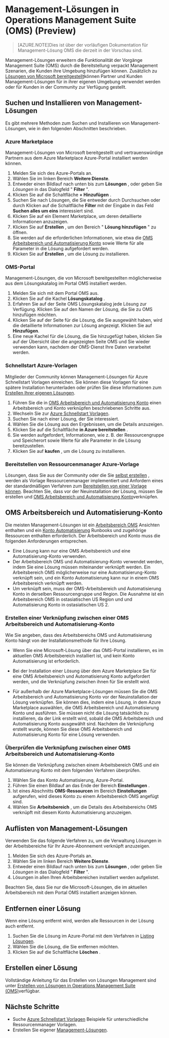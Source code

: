 <properties
   pageTitle="Lösungen in Operations Management Suite (OMS) | Microsoft Azure"
   description="Lösungen erweitern die Funktionalität der Vorgänge Management Suite (OMS) durch die Bereitstellung verpackt Management Szenarien, die Kunden ihre OMS-Arbeitsbereich hinzugefügt werden können.  Dieser Artikel enthält Details zu wie benutzerdefinierten Lösungen erstellte Kunden und Partner."
   services="operations-management-suite"
   documentationCenter=""
   authors="bwren"
   manager="jwhit"
   editor="tysonn" />
<tags
   ms.service="operations-management-suite"
   ms.devlang="na"
   ms.topic="article"
   ms.tgt_pltfrm="na"
   ms.workload="infrastructure-services"
   ms.date="10/17/2016"
   ms.author="bwren" />

# <a name="management-solutions-in-operations-management-suite-oms-preview"></a>Management-Lösungen in Operations Management Suite (OMS) (Preview)

>[AZURE.NOTE]Dies ist über der vorläufigen Dokumentation für Management-Lösung OMS die derzeit in der Vorschau sind.    

Management-Lösungen erweitern die Funktionalität der Vorgänge Management Suite (OMS) durch die Bereitstellung verpackt Management Szenarien, die Kunden ihre Umgebung hinzufügen können.  Zusätzlich zu [Lösungen von Microsoft bereitgestellt](../log-analytics/log-analytics-add-solutions.md)können Partner und Kunden Management-Lösungen für in ihrer eigenen Umgebung verwendet werden oder für Kunden in der Community zur Verfügung gestellt.

## <a name="finding-and-installing-management-solutions"></a>Suchen und Installieren von Management-Lösungen
Es gibt mehrere Methoden zum Suchen und Installieren von Management-Lösungen, wie in den folgenden Abschnitten beschrieben.

### <a name="azure-marketplace"></a>Azure Marketplace
Management-Lösungen von Microsoft bereitgestellt und vertrauenswürdige Partnern aus dem Azure Marketplace Azure-Portal installiert werden können.

1. Melden Sie sich des Azure-Portals an.
2. Wählen Sie im linken Bereich **Weitere Dienste**.
3. Entweder einen Bildlauf nach unten bis zum **Lösungen** , oder geben Sie *Lösungen* in das Dialogfeld " **Filter** ".
4. Klicken Sie auf die Schaltfläche **+ Hinzufügen** .
5. Suchen Sie nach Lösungen, die Sie entweder durch Durchsuchen oder durch Klicken auf die Schaltfläche **Filter** mit der Eingabe in das Feld **Suchen alles um eins** interessiert sind.
6. Klicken Sie auf ein Element Marketplace, um deren detaillierte Informationen anzuzeigen.
4. Klicken Sie auf **Erstellen** , um den Bereich " **Lösung hinzufügen** " zu öffnen.
5. Sie werden auf die erforderlichen Informationen, wie etwa die [OMS Arbeitsbereich und Automatisierung Konto](#oms-workspace-and-automation-account) sowie Werte für alle Parameter in die Lösung aufgefordert werden.
6. Klicken Sie auf **Erstellen** , um die Lösung zu installieren.

### <a name="oms-portal"></a>OMS-Portal
Management-Lösungen, die von Microsoft bereitgestellten möglicherweise aus dem Lösungskatalog im Portal OMS installiert werden.

1. Melden Sie sich mit dem Portal OMS aus.
2. Klicken Sie auf die Kachel **Lösungskatalog** .
2. Erfahren Sie auf der Seite OMS Lösungskatalog jede Lösung zur Verfügung. Klicken Sie auf den Namen der Lösung, die Sie zu OMS hinzufügen möchten.
3. Klicken Sie auf der Seite für die Lösung, die Sie ausgewählt haben, wird die detaillierte Informationen zur Lösung angezeigt. Klicken Sie auf **Hinzufügen**.
4. Eine neue Kachel für die Lösung, die Sie hinzugefügt haben, klicken Sie auf der Übersicht über die angezeigten Seite OMS und Sie wieder verwenden kann, nachdem der OMS-Dienst Ihre Daten verarbeitet werden.

### <a name="azure-quickstart-templates"></a>Schnellstart Azure-Vorlagen
Mitglieder der Community können Management-Lösungen für Azure Schnellstart Vorlagen einreichen.  Sie können diese Vorlagen für eine spätere Installation herunterladen oder prüfen Sie diese Informationen zum [Erstellen Ihrer eigenen Lösungen](#creating-a-solution).

1. Führen Sie die in [OMS Arbeitsbereich und Automatisierung Konto](#oms-workspace-and-automation-account) einen Arbeitsbereich und Konto verknüpfen beschriebenen Schritte aus.
2. Wechseln Sie zur [Azure Schnellstart Vorlagen](https://azure.microsoft.com/documentation/templates/).  
3. Suchen Sie nach einer Lösung, der Sie interessiert.
4. Wählen Sie die Lösung aus den Ergebnissen, um die Details anzuzeigen.
5. Klicken Sie auf die Schaltfläche **in Azure bereitstellen** .
6. Sie werden aufgefordert, Informationen, wie z. B. der Ressourcengruppe und Speicherort sowie Werte für alle Parameter in die Lösung bereitzustellen.
7. Klicken Sie auf **kaufen** , um die Lösung zu installieren.

### <a name="deploy-azure-resource-manager-template"></a>Bereitstellen von Ressourcenmanager Azure-Vorlage
Lösungen, dass Sie aus der Community oder die Sie [selbst erstellen](#creating-a-solution) , werden als Vorlage Ressourcenmanager implementiert und Anfordern eines der standardmäßigen Verfahren zum [Bereitstellen von einer Vorlage können](../resource-group-template-deploy-portal.md).  Beachten Sie, dass vor der Neuinstallation der Lösung, müssen Sie erstellen und [OMS Arbeitsbereich und Automatisierung Konto](#oms-workspace-and-automation-account)verknüpfen.

## <a name="oms-workspace-and-automation-account"></a>OMS Arbeitsbereich und Automatisierung-Konto
Die meisten Management-Lösungen ist ein [Arbeitsbereich OMS](../log-analytics/log-analytics-manage-access.md) Ansichten enthalten und ein [Konto Automatisierung](../automation/automation-security-overview.md#automation-account-overview) Runbooks und zugehörige Ressourcen enthalten erforderlich. Der Arbeitsbereich und Konto muss die folgenden Anforderungen entsprechen.

- Eine Lösung kann nur eine OMS Arbeitsbereich und eine Automatisierung-Konto verwenden.  
- Der Arbeitsbereich OMS und Automatisierung-Konto verwendet werden, indem Sie eine Lösung müssen miteinander verknüpft werden. Ein Arbeitsbereich OMS möglicherweise nur eine Automatisierung-Konto verknüpft sein, und ein Konto Automatisierung kann nur in einem OMS Arbeitsbereich verknüpft werden.
- Um verknüpft sein, muss der OMS-Arbeitsbereich und Automatisierung Konto in derselben Ressourcengruppe und Region.  Die Ausnahme ist ein Arbeitsbereich OMS in ostasiatischen US Region und und Automatisierung Konto in ostasiatischen US 2.

### <a name="creating-a-link-between-an-oms-workspace-and-automation-account"></a>Erstellen einer Verknüpfung zwischen einer OMS Arbeitsbereich und Automatisierung-Konto
Wie Sie angeben, dass des Arbeitsbereichs OMS und Automatisierung Konto hängt von der Installationsmethode für Ihre Lösung.

- Wenn Sie eine Microsoft-Lösung über das OMS-Portal installieren, es im aktuellen OMS Arbeitsbereich installiert ist, und kein Konto Automatisierung ist erforderlich.

- Bei der Installation einer Lösung über dem Azure Marketplace Sie für eine OMS Arbeitsbereich und Automatisierung Konto aufgefordert werden, und die Verknüpfung zwischen ihnen für Sie erstellt wird.  

- Für außerhalb der Azure Marketplace-Lösungen müssen Sie die OMS Arbeitsbereich und Automatisierung Konto vor der Neuinstallation der Lösung verknüpfen.  Sie können dies, indem eine Lösung, in dem Azure Marketplace auswählen, die OMS Arbeitsbereich und Automatisierung Konto und ausführen.  Sie müssen nicht die Lösung tatsächlich zu installieren, da der Link erstellt wird, sobald die OMS Arbeitsbereich und Automatisierung Konto ausgewählt sind.  Nachdem die Verknüpfung erstellt wurde, können Sie diese OMS Arbeitsbereich und Automatisierung Konto für eine Lösung verwenden. 

### <a name="verifying-the-link-between-an-oms-workspace-and-automation-account"></a>Überprüfen die Verknüpfung zwischen einer OMS Arbeitsbereich und Automatisierung-Konto
Sie können die Verknüpfung zwischen einem Arbeitsbereich OMS und ein Automatisierung Konto mit dem folgenden Verfahren überprüfen.

1. Wählen Sie das Konto Automatisierung, Azure-Portal.
2. Führen Sie einen Bildlauf an das Ende der Bereich **Einstellungen** .
3. Ist eines Abschnitts **OMS-Ressourcen** im Bereich **Einstellungen** aufgerufen, wird dieses Konto zu einem Arbeitsbereich OMS angefügt sind.
4. Wählen Sie **Arbeitsbereich** , um die Details des Arbeitsbereichs OMS verknüpft mit diesem Konto Automatisierung anzuzeigen.


## <a name="listing-management-solutions"></a>Auflisten von Management-Lösungen
Verwenden Sie das folgende Verfahren zu, um die Verwaltung Lösungen in der Arbeitsbereiche für Ihr Azure-Abonnement verknüpft anzuzeigen.

1. Melden Sie sich des Azure-Portals an.
2. Wählen Sie im linken Bereich **Weitere Dienste**.
3. Entweder einen Bildlauf nach unten bis zum **Lösungen** , oder geben Sie *Lösungen* in das Dialogfeld " **Filter** ".
4. Lösungen in allen Ihren Arbeitsbereichen installiert werden aufgelistet.

Beachten Sie, dass Sie nur die Microsoft-Lösungen, die im aktuellen Arbeitsbereich mit dem Portal OMS installiert anzeigen können.

## <a name="removing-a-management-solution"></a>Entfernen einer Lösung
Wenn eine Lösung entfernt wird, werden alle Ressourcen in der Lösung auch entfernt.  

1. Suchen Sie die Lösung im Azure-Portal mit dem Verfahren in [Listing Lösungen](#listing-solutions).
2. Wählen Sie die Lösung, die Sie entfernen möchten.
3. Klicken Sie auf die Schaltfläche **Löschen** .

## <a name="creating-a-management-solution"></a>Erstellen einer Lösung
Vollständige Anleitung für das Erstellen von Lösungen Management sind unter [Erstellen von Lösungen in Operations Management Suite (OMS)](operations-management-suite-solutions-creating.md)verfügbar. 


## <a name="next-steps"></a>Nächste Schritte

- Suche [Azure Schnellstart Vorlagen](https://azure.microsoft.com/documentation/templates) Beispiele für unterschiedliche Ressourcenmanager Vorlagen.
- Erstellen Sie eigener [Management-Lösungen](operations-management-suite-solutions-creating.md).
 